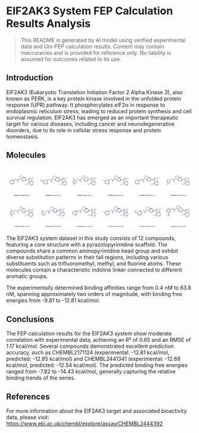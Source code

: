 # EIF2AK3 System FEP Calculation Results Analysis

> This README is generated by AI model using verified experimental data and Uni-FEP calculation results. Content may contain inaccuracies and is provided for reference only. No liability is assumed for outcomes related to its use.

## Introduction

EIF2AK3 (Eukaryotic Translation Initiation Factor 2 Alpha Kinase 3), also known as PERK, is a key protein kinase involved in the unfolded protein response (UPR) pathway. It phosphorylates eIF2α in response to endoplasmic reticulum stress, leading to reduced protein synthesis and cell survival regulation. EIF2AK3 has emerged as an important therapeutic target for various diseases, including cancer and neurodegenerative disorders, due to its role in cellular stress response and protein homeostasis.

## Molecules

![Molecular structures of representative compounds](mol_grid.png)

The EIF2AK3 system dataset in this study consists of 12 compounds, featuring a core structure with a pyrazolopyrimidine scaffold. The compounds share a common aminopyrimidine head group and exhibit diverse substitution patterns in their tail regions, including various substituents such as trifluoromethyl, methyl, and fluorine atoms. These molecules contain a characteristic indoline linker connected to different aromatic groups.

The experimentally determined binding affinities range from 0.4 nM to 63.8 nM, spanning approximately two orders of magnitude, with binding free energies from -9.81 to -12.81 kcal/mol.

## Conclusions

The FEP calculation results for the EIF2AK3 system show moderate correlation with experimental data, achieving an R² of 0.65 and an RMSE of 1.17 kcal/mol. Several compounds demonstrated excellent prediction accuracy, such as CHEMBL2171124 (experimental: -12.81 kcal/mol, predicted: -12.85 kcal/mol) and CHEMBL2441341 (experimental: -12.68 kcal/mol, predicted: -12.54 kcal/mol). The predicted binding free energies ranged from -7.82 to -14.43 kcal/mol, generally capturing the relative binding trends of the series.

## References

For more information about the EIF2AK3 target and associated bioactivity data, please visit:
https://www.ebi.ac.uk/chembl/explore/assay/CHEMBL2444392 
